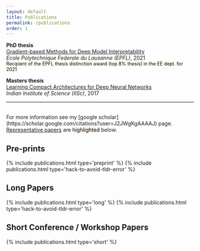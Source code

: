 ```yaml
---
layout: default
title: Publications
permalink: /publications
order: 1
---
```


**PhD thesis** \
[Gradient-based Methods for Deep Model Interpretability](https://infoscience.epfl.ch/record/289640) \
*Ecole Polytechnique Federale du Lausanne (EPFL)*, 2021
<br><mark style="font-size:90%; padding:0px; margin:0px; background-color:ivory;">Recipient of the EPFL thesis distinction award (top 8% thesis) in the EE dept. for 2021 </mark>

**Masters thesis** \
[Learning Compact Architectures for Deep Neural Networks](pdfs/ms_thesis.pdf)\
*Indian Institute of Science (IISc)*, 2017

<hr style="border-top: solid 1px; color: lightgrey" />
<br>
For more information see my [google scholar](https://scholar.google.com/citations?user=J2JWgKgAAAAJ) page. <u>Representative papers</u> are <mark style="background-color:seashell">highlighted</mark> below.
<br>

## **Pre-prints**

{% include publications.html type='preprint' %}
{% include publications.html type='hack-to-avoid-tldr-error' %} 
<br>

## **Long Papers**

{% include publications.html type='long' %}
{% include publications.html type='hack-to-avoid-tldr-error' %}
<br>

## **Short Conference / Workshop Papers**

{% include publications.html type='short' %}